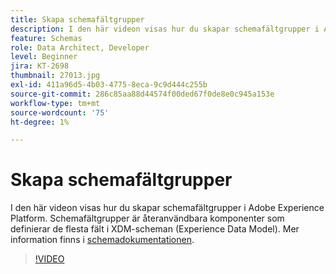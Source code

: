 ```yaml
---
title: Skapa schemafältgrupper
description: I den här videon visas hur du skapar schemafältgrupper i Adobe Experience Platform. Schemafältgrupper är återanvändbara komponenter som definierar de flesta fält i XDM-scheman (Experience Data Model).
feature: Schemas
role: Data Architect, Developer
level: Beginner
jira: KT-2698
thumbnail: 27013.jpg
exl-id: 411a96d5-4b03-4775-8eca-9c9d444c255b
source-git-commit: 286c85aa88d44574f00ded67f0de8e0c945a153e
workflow-type: tm+mt
source-wordcount: '75'
ht-degree: 1%

---
```


# Skapa schemafältgrupper

I den här videon visas hur du skapar schemafältgrupper i Adobe Experience Platform. Schemafältgrupper är återanvändbara komponenter som definierar de flesta fält i XDM-scheman (Experience Data Model). Mer information finns i [schemadokumentationen](https://experienceleague.adobe.com/docs/experience-platform/xdm/home.html?lang=sv).

>[!VIDEO](https://video.tv.adobe.com/v/27013?learn=on&enablevpops)
